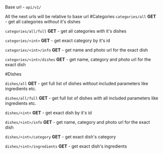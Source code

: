 Base url - `api/v1/`

All the next urls will be relative to base url
#Categories
`categories/all` **GET** - get all categories *without* it's dishes

`categories/all/full` **GET** - get all categories *with* it's dishes

`categories/<int>` **GET** - get exact category by it's id

`categories/<int>/info` **GET** - get name and photo url for the
 exact dish

`categories/<int>/dishes` **GET** - get name, category and photo url for the
 exact dish

#Dishes

`dishes/all` **GET** - get full list of dishes *without* included parameters
 like ingredients etc.

`dishes/all/full` **GET** - get full list of dishes *with* all included parameters
 like ingredients etc.

`dishes/<int>` **GET** - get exact dish by it's id

`dishes/<int>/info` **GET** - get name, category and photo url for the
 exact dish 
 
`dishes/<int>/category` **GET** - get exact dish's category

`dishes/<int>/ingredients` **GET** - get exact dish's ingredients
